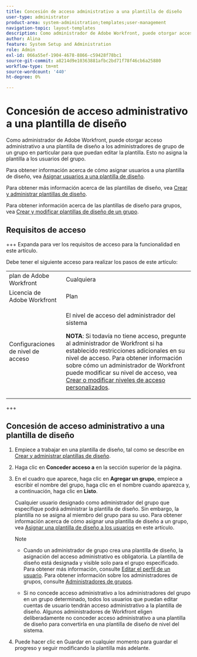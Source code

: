 ```yaml
---
title: Concesión de acceso administrativo a una plantilla de diseño
user-type: administrator
product-area: system-administration;templates;user-management
navigation-topic: layout-templates
description: Como administrador de Adobe Workfront, puede otorgar acceso administrativo a una plantilla de diseño a los administradores de grupo de un grupo en particular para que puedan editar la plantilla. Esto no asigna la plantilla a los usuarios del grupo.
author: Alina
feature: System Setup and Administration
role: Admin
exl-id: 066a55ef-1904-4678-8866-c59428f78bc1
source-git-commit: a8214d9e10363881afbc2bd71f78f46cb6a25880
workflow-type: tm+mt
source-wordcount: '440'
ht-degree: 0%

---
```


# Concesión de acceso administrativo a una plantilla de diseño

Como administrador de Adobe Workfront, puede otorgar acceso administrativo a una plantilla de diseño a los administradores de grupo de un grupo en particular para que puedan editar la plantilla. Esto no asigna la plantilla a los usuarios del grupo.

Para obtener información acerca de cómo asignar usuarios a una plantilla de diseño, vea [Asignar usuarios a una plantilla de diseño](../../../administration-and-setup/customize-workfront/use-layout-templates/assign-users-to-layout-template.md).

Para obtener más información acerca de las plantillas de diseño, vea [Crear y administrar plantillas de diseño](../../../administration-and-setup/customize-workfront/use-layout-templates/create-and-manage-layout-templates.md).

Para obtener información acerca de las plantillas de diseño para grupos, vea [Crear y modificar plantillas de diseño de un grupo](../../../administration-and-setup/manage-groups/work-with-group-objects/create-and-modify-a-groups-layout-templates.md).

## Requisitos de acceso

+++ Expanda para ver los requisitos de acceso para la funcionalidad en este artículo.

Debe tener el siguiente acceso para realizar los pasos de este artículo:

<table style="table-layout:auto"> 
 <col> 
 <col> 
 <tbody> 
  <tr> 
   <td role="rowheader">plan de Adobe Workfront</td> 
   <td>Cualquiera</td> 
  </tr> 
  <tr> 
   <td role="rowheader">Licencia de Adobe Workfront</td> 
   <td>Plan</td> 
  </tr> 
  <tr> 
   <td role="rowheader">Configuraciones de nivel de acceso</td> 
   <td><p>El nivel de acceso del administrador del sistema</p><p><b>NOTA</b>: Si todavía no tiene acceso, pregunte al administrador de Workfront si ha establecido restricciones adicionales en su nivel de acceso. Para obtener información sobre cómo un administrador de Workfront puede modificar su nivel de acceso, vea <a href="../../../administration-and-setup/add-users/configure-and-grant-access/create-modify-access-levels.md" class="MCXref xref">Crear o modificar niveles de acceso personalizados</a>.</p> </td> 
  </tr> 
 </tbody> 
</table>

+++

## Concesión de acceso administrativo a una plantilla de diseño

1. Empiece a trabajar en una plantilla de diseño, tal como se describe en [Crear y administrar plantillas de diseño](../../../administration-and-setup/customize-workfront/use-layout-templates/create-and-manage-layout-templates.md).
1. Haga clic en **Conceder acceso a** en la sección superior de la página.
1. En el cuadro que aparece, haga clic en **Agregar un grupo**, empiece a escribir el nombre del grupo, haga clic en el nombre cuando aparezca y, a continuación, haga clic en **Listo**.

   Cualquier usuario designado como administrador del grupo que especifique podrá administrar la plantilla de diseño. Sin embargo, la plantilla no se asigna al miembro del grupo para su uso. Para obtener información acerca de cómo asignar una plantilla de diseño a un grupo, vea [Asignar una plantilla de diseño a los usuarios](../../../administration-and-setup/customize-workfront/use-layout-templates/assign-users-to-layout-template.md#assign) en este artículo.

   >[!NOTE]
   >
   >* Cuando un administrador de grupo crea una plantilla de diseño, la asignación del acceso administrativo es obligatoria. La plantilla de diseño está designada y visible solo para el grupo especificado. Para obtener más información, consulte [Editar el perfil de un usuario](../../../administration-and-setup/add-users/create-and-manage-users/edit-a-users-profile.md). Para obtener información sobre los administradores de grupos, consulte [Administradores de grupos](../../../administration-and-setup/manage-groups/group-roles/group-administrators.md).
   >   
   >* Si no concede acceso administrativo a los administradores del grupo en un grupo determinado, todos los usuarios que puedan editar cuentas de usuario tendrán acceso administrativo a la plantilla de diseño. Algunos administradores de Workfront eligen deliberadamente no conceder acceso administrativo a una plantilla de diseño para convertirla en una plantilla de diseño de nivel del sistema.

1. Puede hacer clic en Guardar en cualquier momento para guardar el progreso y seguir modificando la plantilla más adelante.
